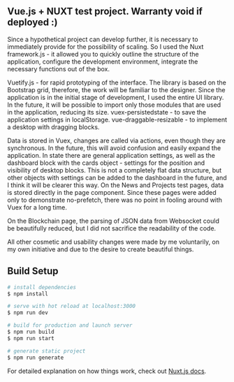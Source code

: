## Vue.js + NUXT test project. Warranty void if deployed :)

Since a hypothetical project can develop further, it is necessary to immediately provide for the possibility of scaling. So I used the Nuxt framework.js - it allowed you to quickly outline the structure of the application, configure the development environment, integrate the necessary functions out of the box.

Vuetify.js - for rapid prototyping of the interface. The library is based on the Bootstrap grid, therefore, the work will be familiar to the designer. Since the application is in the initial stage of development, I used the entire UI library. In the future, it will be possible to import only those modules that are used in the application, reducing its size. vuex-persistedstate - to save the application settings in localStorage. vue-draggable-resizable - to implement a desktop with dragging blocks.

Data is stored in Vuex, changes are called via actions, even though they are synchronous. In the future, this will avoid confusion and easily expand the application. In state there are general application settings, as well as the dashboard block with the cards object - settings for the position and visibility of desktop blocks. This is not a completely flat data structure, but other objects with settings can be added to the dashboard in the future, and I think it will be clearer this way. On the News and Projects test pages, data is stored directly in the page component. Since these pages were added only to demonstrate no-prefetch, there was no point in fooling around with Vuex for a long time.

On the Blockchain page, the parsing of JSON data from Websocket could be beautifully reduced, but I did not sacrifice the readability of the code.

All other cosmetic and usability changes were made by me voluntarily, on my own initiative and due to the desire to create beautiful things.

## Build Setup

```bash
# install dependencies
$ npm install

# serve with hot reload at localhost:3000
$ npm run dev

# build for production and launch server
$ npm run build
$ npm run start

# generate static project
$ npm run generate
```

For detailed explanation on how things work, check out [Nuxt.js docs](https://nuxtjs.org).
